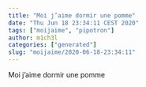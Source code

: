 ```yaml
---
title: "Moi j’aime dormir une pomme"
date: "Thu Jun 18 23:34:11 CEST 2020"
tags: ["moijaime", "pipotron"]
author: m1ch3l
categories: ["generated"]
slug: "moijaime/2020-06-18-23:34:11"
---
```


Moi j’aime dormir une pomme

